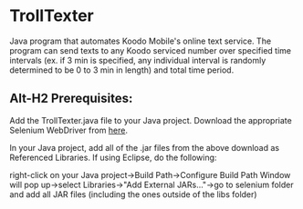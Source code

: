 TrollTexter
===========

Java program that automates Koodo Mobile's online text service. The program can send texts to any Koodo serviced 
number over specified time intervals (ex. if 3 min is specified, any individual interval is randomly determined to 
be 0 to 3 min in length) and total time period. 


Alt-H2 Prerequisites:
---------------------

Add the TrollTexter.java file to your Java project.
Download the appropriate Selenium WebDriver from [here](http://www.seleniumhq.org/download/).

In your Java project, add all of the .jar files from the above download as Referenced Libraries.
If using Eclipse, do the following: 

right-click on your Java project->Build Path->Configure Build Path
Window will pop up->select Libraries->"Add External JARs..."->go to selenium folder and add all JAR files (including the ones outside of the libs folder)

